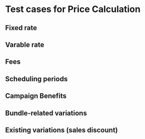 ﻿# Test cases for Price Calculation

## Fixed rate

## Varable rate

## Fees

## Scheduling periods

## Campaign Benefits

## Bundle-related variations

## Existing variations (sales discount)
